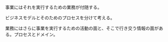 事業にはそれを実行するための業務が付随する。

ビジネスモデルとそのためのプロセスを分けて考える。

業務にはさらに事業を実行するための活動の面と、そこで行き交う情報の面がある。プロセスとドメイン。

